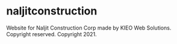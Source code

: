# naljitconstruction
Website for Naljit Construction Corp made by KIEO Web Solutions. Copyright reserved. Copyright 2021.
